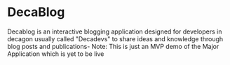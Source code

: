 # DecaBlog
Decablog is an interactive blogging application designed for developers in decagon usually called "Decadevs" to share ideas and knowledge through blog posts and publications- Note: This is just an MVP demo of the Major Application which is yet to be live
